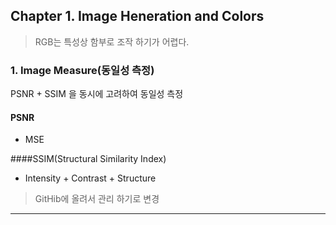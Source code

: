## Chapter 1. Image Heneration and Colors

>RGB는 특성상 함부로 조작 하기가 어렵다. 

### 1. Image Measure(동일성 측정)
PSNR + SSIM 을 동시에 고려하여 동일성 측정

#### PSNR 
* MSE

####SSIM(Structural Similarity Index)
* Intensity + Contrast + Structure 

> GitHib에 올려서 관리 하기로 변경

--- 

